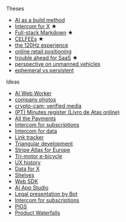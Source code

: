 Theses  
- [AI as a build method](2023-03-14-AI-is-a-new-way-of-building.md)
- [Intercom for X](2023-01-24-Intercom-for-X-thesis.md) ★
- [Full-stack Markdown](2022-03-01-full-stack-markdown.md) ★
- [CELFEEs](2022-02-14-CELFEEs.md) ★
- [the 120Hz experience](2021-10-18-the-120Hz-experience.md)
- [online retail positioning](2020-04-29-online-retail-positioning.md)
- [trouble ahead for SaaS](2017-12-03-trouble-ahead-for-saas.md) ★
- [perspective on unmanned vehicles](2017-02-25-perspective-on-unmanned-vehicles.md)
- [ephemeral vs persistent](2015-04-19-ephemeral-vs-persistent-products.md) 

Ideas  
- [AI Web Worker](2024-11-21-AI-web-worker.md)
- [company photos](2021-08-21-company-photos.md)
- [crypto-cam; verified media](2022-02-10-crypto-cam.md)
- [(PT) Minutes register (Livro de Atas online)]()
- [All the Payments]()
- [Intercom for subscriptions]()
- [Intercom for data]()
- [Link tracker]()
- [Triangular development]()
- [Stripe Atlas for Europe]()
- [Tri-motor e-bicycle]()
- [UX history]()
- [Data for X]()
- [Shelves]()
- [Web SDK]()
- [AI App Studio]()
- [Legal presentation by Bot]()
- [Intercom for subscriptions]()
- [PIGS]()
- [Product Waterfalls](/2023-07-13-product-waterfalls.md)

